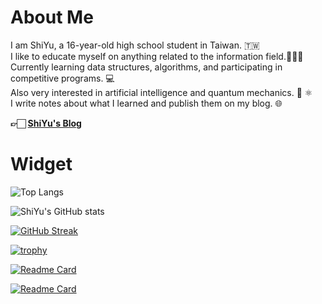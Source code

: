 # About Me
I am ShiYu, a 16-year-old high school student in Taiwan. 🇹🇼\
I like to educate myself on anything related to the information field.👨🏻‍💻\
Currently learning data structures, algorithms, and participating in competitive programs. 💻\
Also very interested in artificial intelligence and quantum mechanics. 🤖 ⚛️\
I write notes about what I learned and publish them on my blog. 🌐

**👉🏻 [ShiYu's Blog](https://shiyu0318.github.io/)**


# Widget
![Top Langs](https://github-readme-stats.vercel.app/api/top-langs/?username=SHIYU0318&layout=compact)

![ShiYu's GitHub stats](https://github-readme-stats.vercel.app/api?username=SHIYU0318&hide=prs,contribs&show_icons=true&theme=github_dark)

[![GitHub Streak](https://streak-stats.demolab.com?user=SHIYU0318&theme=highcontrast)](https://git.io/streak-stats)

[![trophy](https://github-profile-trophy.vercel.app/?username=SHIYU0318&theme=darkhub)](https://github.com/ryo-ma/github-profile-trophy)

[![Readme Card](https://github-readme-stats.vercel.app/api/pin/?username=SHIYU0318&repo=CP-Code)](https://github.com/anuraghazra/github-readme-stats)

[![Readme Card](https://github-readme-stats.vercel.app/api/pin/?username=SHIYU0318&repo=SHIYU0318.github.io)](https://github.com/anuraghazra/github-readme-stats)
